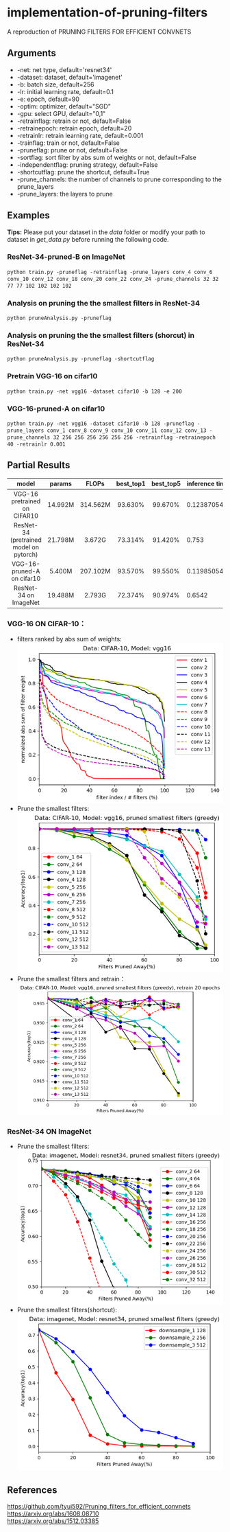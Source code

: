 # implementation-of-pruning-filters
A reproduction of PRUNING FILTERS FOR EFFICIENT CONVNETS
## Arguments  
- -net: net type, default='resnet34'
- -dataset: dataset, default='imagenet'
- -b: batch size, default=256
- -lr: initial learning rate, default=0.1
- -e: epoch, default=90
- -optim: optimizer, default="SGD"
- -gpu: select GPU, default="0,1"
- -retrainflag: retrain or not, default=False
- -retrainepoch: retrain epoch, default=20
- -retrainlr: retrain learning rate, default=0.001
- -trainflag: train or not, default=False
- -pruneflag: prune or not, default=False
- -sortflag: sort filter by abs sum of weights or not, default=False
- -independentflag: pruning strategy, default=False
- -shortcutflag: prune the shortcut, default=True
- -prune_channels: the number of channels to prune corresponding to the prune_layers
- -prune_layers: the layers to prune
## Examples
__Tips:__ Please put your dataset in the _data_ folder or modify your path to dataset in _get_data.py_ before running the following code.  
  
### ResNet-34-pruned-B on ImageNet  
```
python train.py -pruneflag -retrainflag -prune_layers conv_4 conv_6 conv_10 conv_12 conv_18 conv_20 conv_22 conv_24 -prune_channels 32 32 77 77 102 102 102 102
```
### Analysis on pruning the the smallest filters in ResNet-34
```
python pruneAnalysis.py -pruneflag
```

### Analysis on pruning the the smallest filters (shorcut) in ResNet-34
```
python pruneAnalysis.py -pruneflag -shortcutflag
```

### Pretrain VGG-16 on cifar10
```
python train.py -net vgg16 -dataset cifar10 -b 128 -e 200
```

### VGG-16-pruned-A on cifar10
```
python train.py -net vgg16 -dataset cifar10 -b 128 -pruneflag -prune_layers conv_1 conv_8 conv_9 conv_10 conv_11 conv_12 conv_13 -prune_channels 32 256 256 256 256 256 256 -retrainflag -retrainepoch 40 -retrainlr 0.001
```

## Partial Results
model | params | FLOPs | best_top1 | best_top5 | inference time(ms)
:-------------------------:|:-------------------------:|:-------------------------:|:-------------------------:|:-------------------------:|:-------------------------
VGG-16 pretrained on CIFAR10 | 14.992M | 314.562M  | 93.630% | 99.670% | 0.12387054112005236
ResNet-34 (pretrained model on pytorch) | 21.798M | 3.672G  | 73.314% | 91.420% | 0.753
VGG-16-pruned-A on cifar10  | 5.400M | 207.102M  | 93.570% | 99.550% | 0.11985054855585098
ResNet-34 on ImageNet | 19.488M | 2.793G  | 72.374% | 90.974% | 0.6542
### VGG-16 ON CIFAR-10：
- filters ranked by abs sum of weights:  
![figure1](./graph/filters_ranked.png)
- Prune the smallest filters:  
![figure2](./graph/filters_sens_top1.png)
- Prune the smallest filters and retrain：
![figure3](./graph/retrained_top1.png)
### ResNet-34 ON ImageNet
- Prune the smallest filters:  
![figure4](./graph/imagenet_pruned_top1.png)
- Prune the smallest filters(shortcut):  
![figure5](./graph/shortcut_imagenet_pruned_top1.png)

## References
https://github.com/tyui592/Pruning_filters_for_efficient_convnets  
https://arxiv.org/abs/1608.08710  
https://arxiv.org/abs/1512.03385
